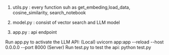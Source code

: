 1. utils.py : every function suh as get_embeding,load_data, cosine_similarity, search_notebook

2. model.py : consist of vector search and LLM model

3. app.py : api endpoint


Run app.py to activate the LLM API: (Local)
uvicorn app:app  --reload --host 0.0.0.0 --port 8000 (Server)
Run test.py to test the api:
python test.py
